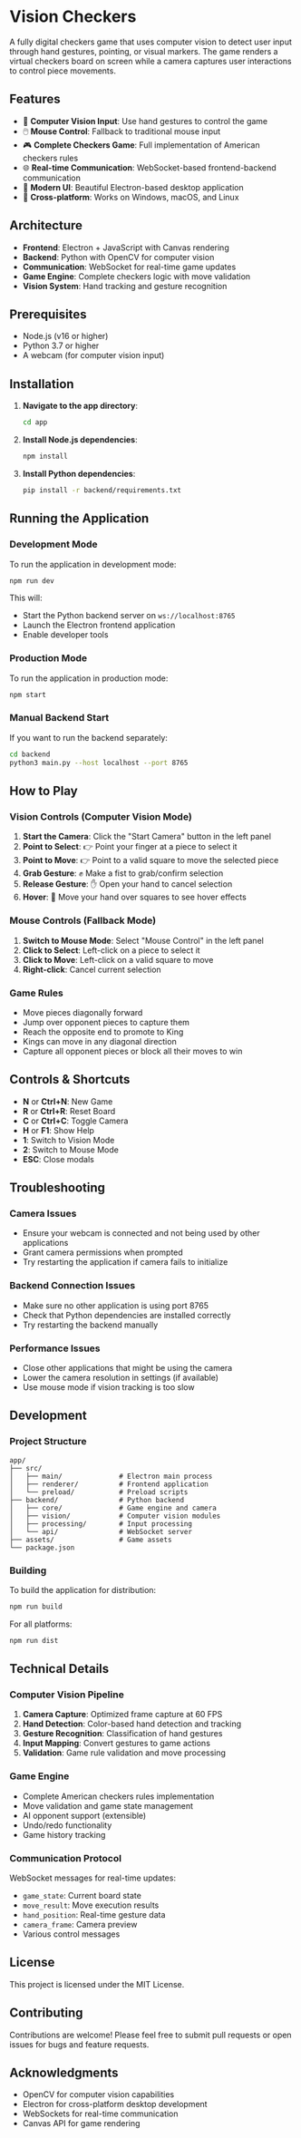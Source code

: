 # Vision Checkers

A fully digital checkers game that uses computer vision to detect user input through hand gestures, pointing, or visual markers. The game renders a virtual checkers board on screen while a camera captures user interactions to control piece movements.

## Features

- 🎯 **Computer Vision Input**: Use hand gestures to control the game
- 🖱️ **Mouse Control**: Fallback to traditional mouse input
- 🎮 **Complete Checkers Game**: Full implementation of American checkers rules
- 🌐 **Real-time Communication**: WebSocket-based frontend-backend communication
- 🎨 **Modern UI**: Beautiful Electron-based desktop application
- 📱 **Cross-platform**: Works on Windows, macOS, and Linux

## Architecture

- **Frontend**: Electron + JavaScript with Canvas rendering
- **Backend**: Python with OpenCV for computer vision
- **Communication**: WebSocket for real-time game updates
- **Game Engine**: Complete checkers logic with move validation
- **Vision System**: Hand tracking and gesture recognition

## Prerequisites

- Node.js (v16 or higher)
- Python 3.7 or higher
- A webcam (for computer vision input)

## Installation

1. **Navigate to the app directory**:
   ```bash
   cd app
   ```

2. **Install Node.js dependencies**:
   ```bash
   npm install
   ```

3. **Install Python dependencies**:
   ```bash
   pip install -r backend/requirements.txt
   ```

## Running the Application

### Development Mode

To run the application in development mode:

```bash
npm run dev
```

This will:
- Start the Python backend server on `ws://localhost:8765`
- Launch the Electron frontend application
- Enable developer tools

### Production Mode

To run the application in production mode:

```bash
npm start
```

### Manual Backend Start

If you want to run the backend separately:

```bash
cd backend
python3 main.py --host localhost --port 8765
```

## How to Play

### Vision Controls (Computer Vision Mode)

1. **Start the Camera**: Click the "Start Camera" button in the left panel
2. **Point to Select**: 👉 Point your finger at a piece to select it
3. **Point to Move**: 👉 Point to a valid square to move the selected piece
4. **Grab Gesture**: ✊ Make a fist to grab/confirm selection
5. **Release Gesture**: ✋ Open your hand to cancel selection
6. **Hover**: 👋 Move your hand over squares to see hover effects

### Mouse Controls (Fallback Mode)

1. **Switch to Mouse Mode**: Select "Mouse Control" in the left panel
2. **Click to Select**: Left-click on a piece to select it
3. **Click to Move**: Left-click on a valid square to move
4. **Right-click**: Cancel current selection

### Game Rules

- Move pieces diagonally forward
- Jump over opponent pieces to capture them
- Reach the opposite end to promote to King
- Kings can move in any diagonal direction
- Capture all opponent pieces or block all their moves to win

## Controls & Shortcuts

- **N** or **Ctrl+N**: New Game
- **R** or **Ctrl+R**: Reset Board
- **C** or **Ctrl+C**: Toggle Camera
- **H** or **F1**: Show Help
- **1**: Switch to Vision Mode
- **2**: Switch to Mouse Mode
- **ESC**: Close modals

## Troubleshooting

### Camera Issues

- Ensure your webcam is connected and not being used by other applications
- Grant camera permissions when prompted
- Try restarting the application if camera fails to initialize

### Backend Connection Issues

- Make sure no other application is using port 8765
- Check that Python dependencies are installed correctly
- Try restarting the backend manually

### Performance Issues

- Close other applications that might be using the camera
- Lower the camera resolution in settings (if available)
- Use mouse mode if vision tracking is too slow

## Development

### Project Structure

```
app/
├── src/
│   ├── main/              # Electron main process
│   ├── renderer/          # Frontend application
│   └── preload/           # Preload scripts
├── backend/               # Python backend
│   ├── core/              # Game engine and camera
│   ├── vision/            # Computer vision modules  
│   ├── processing/        # Input processing
│   └── api/               # WebSocket server
├── assets/                # Game assets
└── package.json
```

### Building

To build the application for distribution:

```bash
npm run build
```

For all platforms:

```bash
npm run dist
```

## Technical Details

### Computer Vision Pipeline

1. **Camera Capture**: Optimized frame capture at 60 FPS
2. **Hand Detection**: Color-based hand detection and tracking
3. **Gesture Recognition**: Classification of hand gestures
4. **Input Mapping**: Convert gestures to game actions
5. **Validation**: Game rule validation and move processing

### Game Engine

- Complete American checkers rules implementation
- Move validation and game state management
- AI opponent support (extensible)
- Undo/redo functionality
- Game history tracking

### Communication Protocol

WebSocket messages for real-time updates:
- `game_state`: Current board state
- `move_result`: Move execution results
- `hand_position`: Real-time gesture data
- `camera_frame`: Camera preview
- Various control messages

## License

This project is licensed under the MIT License.

## Contributing

Contributions are welcome! Please feel free to submit pull requests or open issues for bugs and feature requests.

## Acknowledgments

- OpenCV for computer vision capabilities
- Electron for cross-platform desktop development
- WebSockets for real-time communication
- Canvas API for game rendering